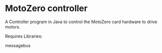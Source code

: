 MotoZero controller 
===================

A Controller program in Java to control the MotoZero card hardware to drive motors.

Requires Libraries:

messagebus
